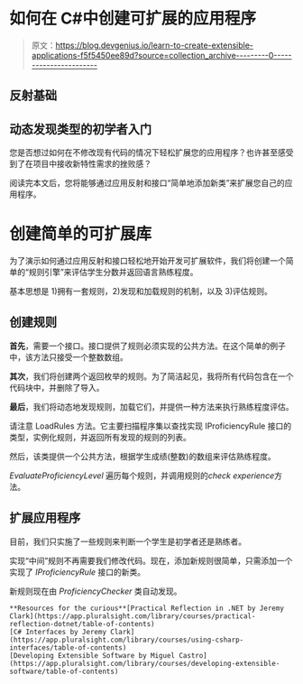 # 如何在 C#中创建可扩展的应用程序

> 原文：<https://blog.devgenius.io/learn-to-create-extensible-applications-f5f5450ee89d?source=collection_archive---------0----------------------->

## 反射基础

## 动态发现类型的初学者入门

您是否想过如何在不修改现有代码的情况下轻松扩展您的应用程序？也许甚至感受到了在项目中接收新特性需求的挫败感？

阅读完本文后，您将能够通过应用反射和接口“简单地添加新类”来扩展您自己的应用程序。

# 创建简单的可扩展库

为了演示如何通过应用反射和接口轻松地开始开发可扩展软件，我们将创建一个简单的“规则引擎”来评估学生分数并返回语言熟练程度。

基本思想是 1)拥有一套规则，2)发现和加载规则的机制，以及 3)评估规则。

## 创建规则

**首先**，需要一个接口。接口提供了规则必须实现的公共方法。在这个简单的例子中，该方法只接受一个整数数组。

**其次**，我们将创建两个返回枚举的规则。为了简洁起见，我将所有代码包含在一个代码块中，并删除了导入。

**最后**，我们将动态地发现规则，加载它们，并提供一种方法来执行熟练程度评估。

请注意 LoadRules 方法。它主要扫描程序集以查找实现 IProficiencyRule 接口的类型，实例化规则，并返回所有发现的规则的列表。

然后，该类提供一个公共方法，根据学生成绩(整数)的数组来评估熟练程度。

*EvaluateProficiencyLevel* 遍历每个规则，并调用规则的*check experience*方法。

## 扩展应用程序

目前，我们只实施了一些规则来判断一个学生是初学者还是熟练者。

实现“中间”规则不再需要我们修改代码。现在，添加新规则很简单，只需添加一个实现了 *IProficiencyRule* 接口的新类。

新规则现在由 *ProficiencyChecker* 类自动发现。

```
**Resources for the curious**[Practical Reflection in .NET by Jeremy Clark](https://app.pluralsight.com/library/courses/practical-reflection-dotnet/table-of-contents)
[C# Interfaces by Jeremy Clark](https://app.pluralsight.com/library/courses/using-csharp-interfaces/table-of-contents)
[Developing Extensible Software by Miguel Castro](https://app.pluralsight.com/library/courses/developing-extensible-software/table-of-contents)
```